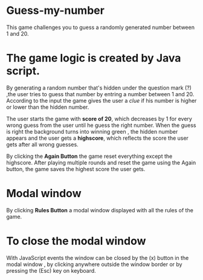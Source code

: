 # Guess-my-number
This game challenges you to guess a randomly generated number between 1 and 20.

# The game logic is created by **Java script**. 
By generating a random number that's hidden under the question mark (?) ,the user tries to guess that number by entring a number between 1 and 20. According to the input the game gives the user a _clue_ if his number is higher or lower than the hidden number.

The user starts the game with **score of 20**, which decreases by 1 for every wrong guess from the user until he guess the right number.
When the guess is right the background turns into winning green , the hidden number appears and the user gets a **highscore**, which reflects the score the user gets after all wrong guesses.

By clicking the **Again Button** the game reset everything except the highscore. After playing multiple rounds and reset the game using the Again button, the game saves the highest score the user gets.

# Modal window 
By clicking **Rules Button** a modal window displayed with all the rules of the game.

# **To close the modal window**
With JavaScript events the window can be closed by the (x) button in the modal window , by clicking anywhere outside the window border or by pressing the (Esc) key on keyboard.
